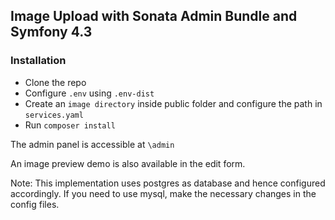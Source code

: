 ## Image Upload with Sonata Admin Bundle and Symfony 4.3

### Installation

* Clone the repo
* Configure `.env` using `.env-dist`
* Create an `image directory` inside public folder and configure the path in `services.yaml`
* Run `composer install`

The admin panel is accessible at `\admin` 

An image preview demo is also available in the edit form. 

Note: This implementation uses postgres as database and hence configured accordingly. If you need to use mysql, make the necessary changes in the config files.
